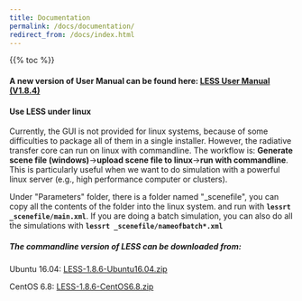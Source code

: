 ```yaml
---
title: Documentation
permalink: /docs/documentation/
redirect_from: /docs/index.html
---
```


{{% toc %}}

#### A new version of User Manual can be found here: [LESS User Manual (V1.8.4)](http://lessrt.org/Attachments/LESS_User_Manual_1.8.4.pdf)




#### Use LESS under linux

Currently, the GUI is not provided for linux systems, because of some difficulties to package all of them in a single installer.
However, the radiative transfer core can run on linux with commandline. The workflow is:
**Generate scene file (windows)**->**upload scene file to linux**->**run with commandline**. This is particularly useful when we want to do simulation with a powerful linux server (e.g., high performance computer or clusters).

Under "Parameters" folder, there is a folder named "_scenefile", you can copy all the contents of the folder into the linux system.
and run with **`lessrt _scenefile/main.xml`**. If you are doing a batch simulation, you can also do all the simulations with **`lessrt _scenefile/nameofbatch*.xml`**

##### The commandline version of LESS can be downloaded from:
Ubuntu 16.04: [LESS-1.8.6-Ubuntu16.04.zip](https://github.com/jianboqi/lessrt/releases/download/LESS1.8.6/LESS-1.8.6-Ubuntu16.04.zip)

CentOS 6.8: [LESS-1.8.6-CentOS6.8.zip](https://github.com/jianboqi/lessrt/releases/download/LESS1.8.6/LESS-1.8.6-CentOS6.8.zip)
